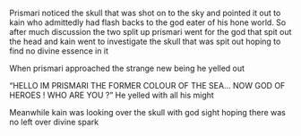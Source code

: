 Prismari noticed the skull that was shot on to the sky and pointed it out to kain who admittedly had flash backs to the god eater of his hone world. So after much discussion the two split up prismari went for the god that spit out the head and kain went to investigate the skull that was spit out hoping to find no divine essence in it 

When prismari approached the strange new being he yelled out 

“HELLO IM PRISMARI THE FORMER COLOUR OF THE SEA... NOW GOD OF HEROES ! WHO ARE YOU ?” He yelled with all his might 

Meanwhile kain was looking over the skull with god sight hoping there was no left over divine spark